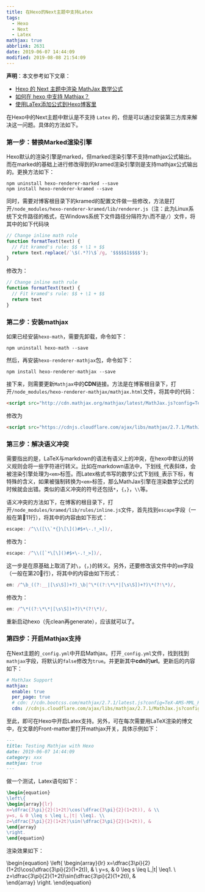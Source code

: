 ```yaml
---
title: 在Hexo的Next主题中支持Latex
tags:
  - Hexo
  - Next
  - Latex
mathjax: true
abbrlink: 2631
date: 2019-06-07 14:44:09
modified: 2019-08-08 21:54:09
---
```


**声明**：本文参考如下文章：

* [Hexo 的 Next 主题中渲染 MathJax 数学公式](https://blog.csdn.net/wgshun616/article/details/81019687)
* [如何在 hexo 中支持 Mathjax？](https://blog.csdn.net/u014630987/article/details/78670258)
* [使用LaTex添加公式到Hexo博客里](https://blog.csdn.net/Aoman_Hao/article/details/81381507)


在Hexo中的Next主题中默认是不支持 `Latex` 的，但是可以通过安装第三方库来解决这一问题。具体的方法如下。

<!-- more -->

### 第一步：替换Marked渲染引擎

Hexo默认的渲染引擎是marked，但marked渲染引擎不支持mathjax公式输出。而在marked的基础上进行修改得到的kramed渲染引擎则是支持mathjax公式输出的。更换方法如下：

```node
npm uninstall hexo-renderer-marked --save
npm install hexo-renderer-kramed --save
```

同时，需要对博客根目录下的kramed的配置文件做一些修改，方法是打开`/node_modules/hexo-renderer-kramed/lib/renderer.js`（注：此为Linux系统下文件路径的格式，在Windows系统下文件路径分隔符为`\`而不是`/`）文件，将其中的如下代码块

```js
// Change inline math rule
function formatText(text) {
  // Fit kramed's rule: $$ + \1 + $$
  return text.replace(/`\$(.*?)\$`/g, '$$$$$1$$$$');
}
```

修改为：

```js
// Change inline math rule
function formatText(text) {
  // Fit kramed's rule: $$ + \1 + $$
  return text
}
```


### 第二步：安装mathjax

如果已经安装`hexo-math`，需要先卸载，命令如下：

```node
npm uninstall hexo-math --save
```

然后，再安装`hexo-renderer-mathjax`包，命令如下：

```node
npm install hexo-renderer-mathjax --save
```

接下来，则需要更新`Mathjax`中的**CDN**链接。方法是在博客根目录下，打开`/node_modules/hexo-renderer-mathjax/mathjax.html`文件，将其中的代码：

```html
<script src="http://cdn.mathjax.org/mathjax/latest/MathJax.js?config=TeX-AMS-MML_HTMLorMML"></script>
```

修改为

```html
<script src="https://cdnjs.cloudflare.com/ajax/libs/mathjax/2.7.1/MathJax.js?config=TeX-MML-AM_CHTML"></script>
```

### 第三步：解决语义冲突

需要指出的是，LaTeX与markdown的语法有语义上的冲突，在hexo中默认的转义规则会将一些字符进行转义。比如在markdown语法中，下划线`_`代表斜体，会被渲染引擎处理为`<em>`标签。而Latex格式书写的数学公式下划线`_`表示下标，有特殊的含义，如果被强制转换为`<em>`标签，那么MathJax引擎在渲染数学公式的时候就会出错。类似的语义冲突的符号还包括`*`，`{`，`}`，`\\`等。

语义冲突的方法如下，在博客的根目录下，打开`/node_modules/kramed/lib/rules/inline.js`文件，首先找到`escape`字段（一般在第11行），将其中的内容由如下形式：

```js
escape: /^\\([\\`*{}\[\]()#$+\-.!_>])/,
```

修改为：

```js
escape: /^\\([`*\[\]()#$+\-.!_>])/,
```

这一步是在原基础上取消了对`\`，`{`，`}`的转义。另外，还要修改该文件中的`em`字段（一般在第20行），将其中的内容由如下形式：

```js
em: /^\b_((?:__|[\s\S])+?)_\b|^\*((?:\*\*|[\s\S])+?)\*(?!\*)/,
```

修改为：

```js
em: /^\*((?:\*\*|[\s\S])+?)\*(?!\*)/,
```

重新启动hexo（先clean再generate），应该就可以了。



### 第四步：开启Mathjax支持

在Next主题的`_config.yml`中开启Mathjax。打开`_config.yml`文件，找到找到`mathjax`字段，将默认的`false`修改为`true`。并更新其中**cdn**的**url**。更新后的内容如下：

```yml
# MathJax Support
mathjax:
  enable: true
  per_page: true
  # cdn: //cdn.bootcss.com/mathjax/2.7.1/latest.js?config=TeX-AMS-MML_HTMLorMML
  cdn: //cdnjs.cloudflare.com/ajax/libs/mathjax/2.7.1/MathJax.js?config=TeX-AMS-MML_HTMLorMML
```

至此，即可在Hexo中开启Latex支持。另外，可在每次需要用LaTeX渲染的博文中，在文章的Front-matter里打开mathjax开关，具体示例如下：

```md
---
title: Testing Mathjax with Hexo
date: 2019-06-07 14:44:09
category: xxx
mathjax: true
---
```

做一个测试，Latex语句如下：

```latex
\begin{equation}
\left\{
\begin{array}{lr}
x=\dfrac{3\pi}{2}(1+2t)\cos(\dfrac{3\pi}{2}(1+2t)), & \\
y=s, & 0 \leq s \leq L,|t| \leq1. \\
z=\dfrac{3\pi}{2}(1+2t)\sin(\dfrac{3\pi}{2}(1+2t)), &  
\end{array}
\right.
\end{equation}
```

渲染效果如下：

\begin{equation}
\left\{
\begin{array}{lr}
x=\dfrac{3\pi}{2}(1+2t)\cos(\dfrac{3\pi}{2}(1+2t)), & \\
y=s, & 0 \leq s \leq L,|t| \leq1. \\
z=\dfrac{3\pi}{2}(1+2t)\sin(\dfrac{3\pi}{2}(1+2t)), &  
\end{array}
\right.
\end{equation}

